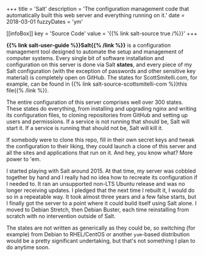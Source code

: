 +++
title = 'Salt'
description = 'The configuration management code that automatically built this web server and everything running on it.'
date = 2018-03-01
fuzzyDates = 'ym'

[[infoBox]]
key = 'Source Code'
value = '{{% link salt-source true /%}}'
+++

**{{% link salt-user-guide %}}Salt{{% /link %}}** is a configuration management tool designed to automate the setup and management of computer systems. Every single bit of software installation and configuration on this server is done via Salt **states**, and every piece of my Salt configuration (with the exception of passwords and other sensitive key material) is completely open on GitHub. The states for ScottSmitelli.com, for example, can be found in {{% link salt-source-scottsmitelli-com %}}this file{{% /link %}}.

The entire configuration of this server comprises well over 300 states. These states do everything, from installing and upgrading nginx and writing its configuration files, to cloning repositories from GitHub and setting up users and permissions. If a service is not running that should be, Salt will start it. If a service is running that should not be, Salt will kill it.

If somebody were to clone this repo, fill in their own secret keys and tweak the configuration to their liking, they could launch a clone of this server and all the sites and applications that run on it. And hey, you know what? More power to 'em.

I started playing with Salt around 2015. At that time, my server was cobbled together by hand and I really had no idea how to recreate its configuration if I needed to. It ran an unsupported non-LTS Ubuntu release and was no longer receiving updates. I pledged that the next time I rebuilt it, I would do so in a repeatable way. It took almost three years and a few false starts, but I finally got the server to a point where it could build itself using Salt alone. I moved to Debian Stretch, then Debian Buster, each time reinstalling from scratch with no intervention outside of Salt.

The states are not written as generically as they could be, so switching (for example) from Debian to RHEL/CentOS or another `yum`-based distribution would be a pretty significant undertaking, but that's not something I plan to do anytime soon.
